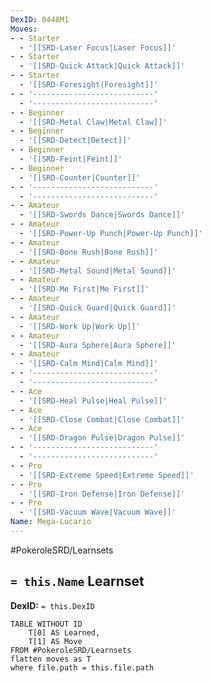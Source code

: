 ```yaml
---
DexID: 0448M1
Moves:
- - Starter
  - '[[SRD-Laser Focus|Laser Focus]]'
- - Starter
  - '[[SRD-Quick Attack|Quick Attack]]'
- - Starter
  - '[[SRD-Foresight|Foresight]]'
- - '---------------------------'
  - '---------------------------'
- - Beginner
  - '[[SRD-Metal Claw|Metal Claw]]'
- - Beginner
  - '[[SRD-Detect|Detect]]'
- - Beginner
  - '[[SRD-Feint|Feint]]'
- - Beginner
  - '[[SRD-Counter|Counter]]'
- - '---------------------------'
  - '---------------------------'
- - Amateur
  - '[[SRD-Swords Dance|Swords Dance]]'
- - Amateur
  - '[[SRD-Power-Up Punch|Power-Up Punch]]'
- - Amateur
  - '[[SRD-Bone Rush|Bone Rush]]'
- - Amateur
  - '[[SRD-Metal Sound|Metal Sound]]'
- - Amateur
  - '[[SRD-Me First|Me First]]'
- - Amateur
  - '[[SRD-Quick Guard|Quick Guard]]'
- - Amateur
  - '[[SRD-Work Up|Work Up]]'
- - Amateur
  - '[[SRD-Aura Sphere|Aura Sphere]]'
- - Amateur
  - '[[SRD-Calm Mind|Calm Mind]]'
- - '---------------------------'
  - '---------------------------'
- - Ace
  - '[[SRD-Heal Pulse|Heal Pulse]]'
- - Ace
  - '[[SRD-Close Combat|Close Combat]]'
- - Ace
  - '[[SRD-Dragon Pulse|Dragon Pulse]]'
- - '---------------------------'
  - '---------------------------'
- - Pro
  - '[[SRD-Extreme Speed|Extreme Speed]]'
- - Pro
  - '[[SRD-Iron Defense|Iron Defense]]'
- - Pro
  - '[[SRD-Vacuum Wave|Vacuum Wave]]'
Name: Mega-Lucario
---
```


#PokeroleSRD/Learnsets

## `= this.Name` Learnset

**DexID:** `= this.DexID`

```dataview
TABLE WITHOUT ID
    T[0] AS Learned,
    T[1] AS Move
FROM #PokeroleSRD/Learnsets
flatten moves as T
where file.path = this.file.path
```
